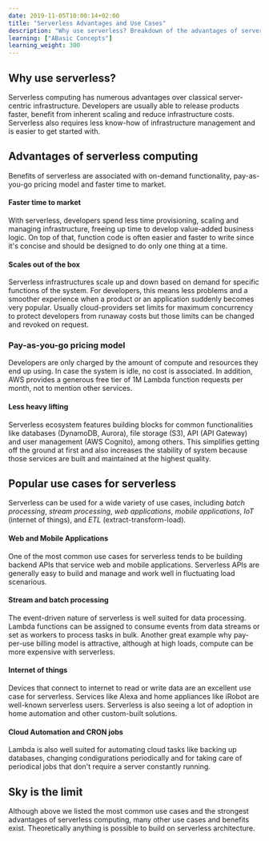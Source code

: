 ```yaml
---
date: 2019-11-05T10:00:14+02:00
title: "Serverless Advantages and Use Cases"
description: "Why use serverless? Breakdown of the advantages of serverless over traditional server-centric infrastructure. Overview of the common use cases of serverless."
learning: ["ABasic Concepts"]
learning_weight: 300
---
```


## Why use serverless?

Serverless computing has numerous advantages over classical server-centric infrastructure. Developers are usually able to release products faster, benefit from inherent scaling and reduce infrastructure costs. Serverless also requires less know-how of infrastructure management and is easier to get started with.


## Advantages of serverless computing

Benefits of serverless are associated with on-demand functionality, pay-as-you-go pricing model and faster time to market. 

#### Faster time to market

With serverless, developers spend less time provisioning, scaling and managing infrastructure, freeing up time to develop value-added business logic. On top of that, function code is often easier and faster to write since it's concise and should be designed to do only one thing at a time.

#### Scales out of the box

Serverless infrastructures scale up and down based on demand for specific functions of the system. For developers, this means less problems and a smoother experience when a product or an application suddenly becomes very popular. Usually cloud-providers set limits for maximum concurrency to protect developers from runaway costs but those limits can be changed and revoked on request. 


### Pay-as-you-go pricing model

Developers are only charged by the amount of compute and resources they end up using. In case the system is idle, no cost is associated. In addition, AWS provides a generous free tier of 1M Lambda function requests per month, not to mention other services.

#### Less heavy lifting 

Serverless ecosystem features building blocks for common functionalities like databases (DynamoDB, Aurora), file storage (S3), API (API Gateway) and user management (AWS Cognito), among others. This simplifies getting off the ground at first and also increases the stability of system because those services are built and maintained at the highest quality.

## Popular use cases for serverless

Serverless can be used for a wide variety of use cases, including *batch processing*, *stream processing*, *web applications*, *mobile applications*, *IoT* (internet of things), and *ETL* (extract-transform-load).

#### Web and Mobile Applications

One of the most common use cases for serverless tends to be building backend APIs that service web and mobile applications. Serverless APIs are generally easy to build and manage and work well in fluctuating load scenarious.

#### Stream and batch processing

The event-driven nature of serverless is well suited for data processing. Lambda functions can be assigned to consume events from data streams or set as workers to process tasks in bulk. Another great example why pay-per-use billing model is attractive, although at high loads, compute can be more expensive with serverless.

#### Internet of things

Devices that connect to internet to read or write data are an excellent use case for serverless. Services like Alexa and home appliances like iRobot are well-known serverless users. Serverless is also seeing a lot of adoption in home automation and other custom-built solutions.

#### Cloud Automation and CRON jobs

Lambda is also well suited for automating cloud tasks like backing up databases, changing condigurations periodically and for taking care of periodical jobs that don't require a server constantly running.

## Sky is the limit

Although above we listed the most common use cases and the strongest advantages of serverless computing, many other use cases and benefits exist. Theoretically anything is possible to build on serverless architecture.
